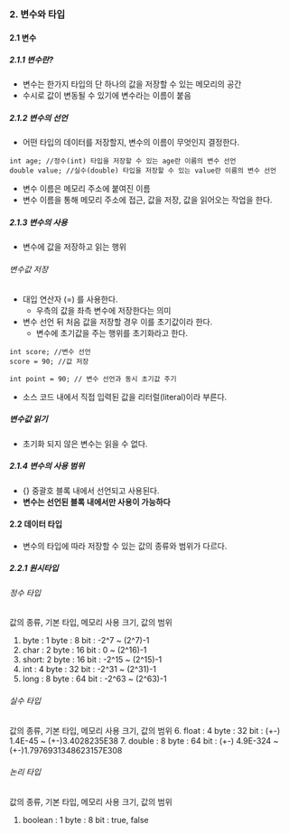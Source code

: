 ### 2. 변수와 타입
#### 2.1 변수
##### 2.1.1 변수란?
- 변수는 한가지 타입의 단 하나의 값을 저장할 수 있는 메모리의 공간
- 수시로 값이 변동될 수 있기에 변수라는 이름이 붙음

##### 2.1.2 변수의 선언
- 어떤 타입의 데이터를 저장할지, 변수의 이름이 무엇인지 결정한다.
```
int age; //정수(int) 타입을 저장할 수 있는 age란 이름의 변수 선언
double value; //실수(double) 타입을 저장할 수 있는 value란 이름의 변수 선언
```
- 변수 이름은 메모리 주소에 붙여진 이름
- 변수 이름을 통해 메모리 주소에 접근, 값을 저장, 값을 읽어오는 작업을 한다.

##### 2.1.3 변수의 사용
- 변수에 값을 저장하고 읽는 행위
###### 변수값 저장
- 대입 연산자 (=) 를 사용한다.
  - 우측의 값을 좌측 변수에 저장한다는 의미
- 변수 선언 뒤 처음 값을 저장할 경우 이를 초기값이라 한다.
  - 변수에 초기값을 주는 행위를 초기화라고 한다.
```
int score; //변수 선언
score = 90; //값 저장

int point = 90; // 변수 선언과 동시 초기값 주기
```
- 소스 코드 내에서 직접 입력된 값을 리터럴(literal)이라 부른다.

##### 변수값 읽기
- 초기화 되지 않은 변수는 읽을 수 없다.

##### 2.1.4 변수의 사용 범위
- {} 중괄호 블록 내에서 선언되고 사용된다.
- **변수는 선언된 블록 내에서만 사용이 가능하다** 

#### 2.2 데이터 타입
- 변수의 타입에 따라 저장할 수 있는 값의 종류와 범위가 다르다.

##### 2.2.1 원시타입
###### 정수 타입
값의 종류, 기본 타입, 메모리 사용 크기, 값의 범위
1. byte : 1 byte    : 8 bit     : -2^7 ~ (2^7)-1
2. char : 2 byte    : 16 bit    : 0 ~ (2^16)-1    
3. short: 2 byte    : 16 bit    : -2^15 ~ (2^15)-1
4. int  : 4 byte    : 32 bit    : -2^31 ~ (2^31)-1
5. long : 8 byte    : 64 bit    : -2^63 ~ (2^63)-1

###### 실수 타입
값의 종류, 기본 타입, 메모리 사용 크기, 값의 범위
6. float : 4 byte    : 32 bit     : (+-) 1.4E-45 ~ (+-)3.4028235E38
7. double : 8 byte    : 64 bit    : (+-) 4.9E-324 ~ (+-)1.7976931348623157E308    

###### 논리 타입
값의 종류, 기본 타입, 메모리 사용 크기, 값의 범위
1. boolean : 1 byte    : 8 bit     : true, false

  